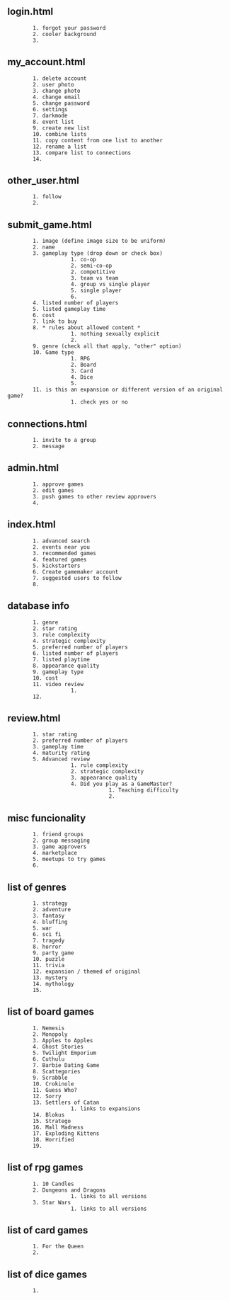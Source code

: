 ## login.html
            1. forgot your password
            2. cooler background
            3.

## my_account.html
            1. delete account
            2. user photo
            3. change photo
            4. change email
            5. change password
            6. settings
            7. darkmode
            8. event list
            9. create new list
            10. combine lists
            11. copy content from one list to another
            12. rename a list
            13. compare list to connections
            14. 

## other_user.html
            1. follow
            2. 

## submit_game.html
            1. image (define image size to be uniform)
            2. name
            3. gameplay type (drop down or check box)
                        1. co-op
                        2. semi-co-op
                        2. competitive
                        3. team vs team
                        4. group vs single player
                        5. single player
                        6.
            4. listed number of players
            5. listed gameplay time
            6. cost
            7. link to buy
            8. * rules about allowed content *
                        1. nothing sexually explicit
                        2. 
            9. genre (check all that apply, "other" option)
            10. Game type
                        1. RPG
                        2. Board
                        3. Card
                        4. Dice
                        5. 
            11. is this an expansion or different version of an original game?
                        1. check yes or no

## connections.html
            1. invite to a group
            2. message

## admin.html
            1. approve games
            2. edit games
            3. push games to other review approvers
            4.

## index.html
            1. advanced search
            2. events near you
            3. recommended games
            4. featured games
            5. kickstarters
            6. Create gamemaker account
            7. suggested users to follow
            8. 

## database info
            1. genre
            2. star rating
            3. rule complexity
            4. strategic complexity
            5. preferred number of players
            6. listed number of players
            7. listed playtime
            8. appearance quality
            9. gameplay type
            10. cost
            11. video review 
                        1. 
            12. 

## review.html
            1. star rating
            2. preferred number of players
            3. gameplay time
            4. maturity rating
            5. Advanced review
                        1. rule complexity
                        2. strategic complexity
                        3. appearance quality
                        4. Did you play as a GameMaster?
                                    1. Teaching difficulty
                                    2. 

## misc funcionality
            1. friend groups
            2. group messaging
            3. game approvers
            4. marketplace
            5. meetups to try games
            6. 

## list of genres
            1. strategy
            2. adventure
            3. fantasy
            4. bluffing
            5. war
            6. sci fi
            7. tragedy
            8. horror
            9. party game
            10. puzzle
            11. trivia
            12. expansion / themed of original
            13. mystery
            14. mythology
            15. 

## list of board games
            1. Nemesis
            2. Monopoly
            3. Apples to Apples
            4. Ghost Stories
            5. Twilight Emporium
            6. Cuthulu
            7. Barbie Dating Game
            8. Scattegories
            9. Scrabble
            10. Crokinole
            11. Guess Who?
            12. Sorry
            13. Settlers of Catan
                        1. links to expansions
            14. Blokus
            15. Stratego
            16. Mall Madness
            17. Exploding Kittens
            18. Horrified
            19. 
            
## list of rpg games
            1. 10 Candles
            2. Dungeons and Dragons
                        1. links to all versions
            3. Star Wars
                        1. links to all versions

## list of card games
            1. For the Queen
            2.

## list of dice games
            1. 












            
          
